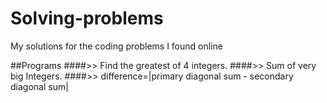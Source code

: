 # Solving-problems
My solutions for the coding problems I found online 

##Programs
####>> Find the greatest of 4 integers.
####>> Sum of very big Integers.
####>> difference=|primary diagonal sum - secondary diagonal sum|

